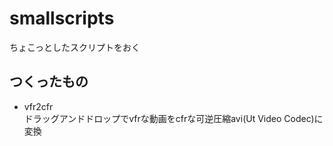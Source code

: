 # smallscripts
ちょこっとしたスクリプトをおく
## つくったもの
* vfr2cfr  
ドラッグアンドドロップでvfrな動画をcfrな可逆圧縮avi(Ut Video Codec)に変換
